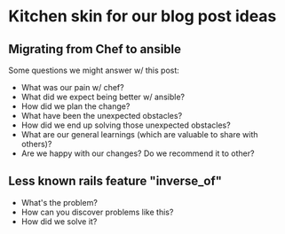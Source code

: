 # Kitchen skin for our blog post ideas

## Migrating from Chef to ansible
Some questions we might answer w/ this post:
- What was our pain w/ chef?
- What did we expect being better w/ ansible?
- How did we plan the change?
- What have been the unexpected obstacles?
- How did we end up solving those unexpected obstacles?
- What are our general learnings (which are valuable to share with others)?
- Are we happy with our changes? Do we recommend it to other?

## Less known rails feature "inverse_of"
- What's the problem?
- How can you discover problems like this?
- How did we solve it?
